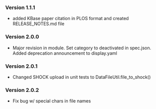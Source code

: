 ### Version 1.1.1
- added KBase paper citation in PLOS format and created RELEASE_NOTES.md file

### Version 2.0.0
 - Major revision in module. Set category to deactivated in spec.json. Added deprecation announcement to display.yaml
 
 ### Version 2.0.1
 - Changed SHOCK upload in unit tests to DataFileUtil.file_to_shock()

 ### Version 2.0.2
 - Fix bug w/ special chars in file names
